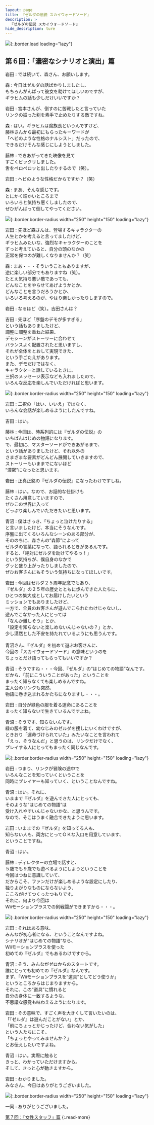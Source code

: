 ```yaml
---
layout: page
title: 『ゼルダの伝説 スカイウォードソード』
description: >
  『ゼルダの伝説 スカイウォードソード』
hide_description: ture
---
```


![](/others/interviews/jp/wii/souj/vol6/img/mainvisual6.jpg){:.border.lead loading="lazy"}

## 第６回：「濃密なシナリオと演出」篇

岩田
: では続いて、森さん、お願いします。

森
: 今日はゼルダの話ばかりしましたし、<br>もちろんがんばって彼女を助けてほしいのですが、<br>ギラヒムの話も少しだけいいですか？

岩田
: 宮本さんが、倒すのに苦戦したと言っていた<br>リンクの振った剣を素手で止めたりする敵ですね。

森
: はい。ギラヒムは魔族長というんですけど、<br>藤林さんから最初にもらったキーワードが<br>「ヘビのような性格のナルシスト」だったので、<br>できるだけそんな感じにしようとしました。

藤林
: できあがってきた映像を見て<br>すごくビックリしました。<br>舌をペロペロッと出したりするので（笑）。

岩田
: ヘビのような性格だからですか？（笑）

森
: まあ、そんな感じです。<br>とにかく細かいところまで<br>いろいろと気持ち悪くしましたので、<br>ぜひがんばって倒してやってください。

![](/others/interviews/jp/wii/souj/vol6/img/photo017.jpg){:.border.border-radius width="250" height="150" loading="lazy"}

岩田
: 先ほど森さんは、登場するキャラクターの<br>人生とかを考えると言ってましたけど、<br>ギラヒムみたいな、強烈なキャラクターのことを<br>ずっと考えていると、自分の頭のなかの<br>正常を保つのが難しくなりませんか？（笑）

森
: まあ・・・そういうこともありますが、<br>逆に楽しい部分でもありますね（笑）。<br>たとえ気持ち悪い敵であっても、<br>どんなことをやらせてあげようかとか、<br>どんなことを言うだろうかとか、<br>いろいろ考えるのが、やはり楽しかったりしますので。

岩田
: なるほど（笑）。吉田さんは？

吉田
: 先ほど「序盤のデモが多すぎる」<br>という話もありましたけど、<br>調整に調整を重ねた結果、<br>デモシーンがストーリーに合わせて<br>バランスよく配置されたと思いますし、<br>それが全体をとおして実現できた、<br>という手ごたえがあります。<br>また、デモだけではなく、<br>キャラクターと話しているときに、<br>三択のメッセージ表示なども入れましたので、<br>いろんな反応を楽しんでいただければと思います。

![](/others/interviews/jp/wii/souj/vol6/img/photo018.jpg){:.border.border-radius width="250" height="150" loading="lazy"}

岩田
: 二択の「はい、いいえ」ではなく、<br>いろんな会話が楽しめるようにしたんですね。

吉田
: はい。

藤林
: 今回は、時系列的には『ゼルダの伝説』の<br>いちばんはじめの物語になります。<br>で、最初に、マスターソードができあがるまで、<br>という話がありましたけど、それ以外の<br>さまざまな要素がどんどん展開していきますので、<br>ストーリーもいままでにないほど<br>“濃密”になったと思います。

岩田
: 正真正銘の『ゼルダの伝説』になったわけですしね。

藤林
: はい。なので、お話的な仕掛けも<br>たくさん用意していますので、<br>ぜひこの世界に入って<br>どっぷり楽しんでいただきたいと思います。

青沼
: 僕はさっき、「ちょっと泣けたりする」<br>と言いましたけど、本当にそうなんです。<br>序盤に出てくるいろんなシーンのある部分が、<br>そののちに、森さんの“森節”によって<br>ゼルダの言葉になって、語られるときがあるんです。<br>すると、「絶対にゼルダを助けてやるっ！」<br>という気持ちが、僕自身のなかで<br>グッと盛り上がったりしましたので、<br>ぜひお客さんにもそういう気持ちになってほしいです。

岩田
: 今回はゼルダ２５周年記念でもあり、<br>『ゼルダ』の２５年の歴史とともに歩んできた人たちに、<br>ひとつの集大成としてお届けしたいという<br>ミッションでもありましたけど、<br>一方で、全員のお客さんが遊んでこられたわけじゃないし、<br>遊んでこなかった人にとっては<br>「なんか難しそう」とか、<br>「設定を知らないと楽しめないんじゃないの？」とか、<br>少し漠然とした不安を持たれているようにも思うんです。<br><br>青沼さん、『ゼルダ』を初めて遊ぶお客さんに、<br>今回の『スカイウォードソード』の意味というのを<br>ちょっとだけ語ってもらってもいいですか？

青沼
: そうですね・・・今回、『ゼルダ』の“はじめての物語”なんです。<br>だから、「前にこういうことがあった」ということを<br>まったく知らなくても楽しめるんですね。<br>主人公のリンクも突然、<br>物語に巻き込まれるかたちになりますし・・・。

岩田
: 自分が緑色の服を着る運命にあることを<br>まったく知らないで生きているんですよね。

青沼
: そうです、知らないんです。<br>緑の服を着て、幼なじみのゼルダを捜しにいくわけですが、<br>ときおり「運命づけられていた」みたいなことを言われて<br>「えっ、そうなんだ」と思うのは、リンクだけでなく、<br>プレイする人にとってもまったく同じなんです。

![](/others/interviews/jp/wii/souj/vol6/img/photo019.jpg){:.border.border-radius width="250" height="150" loading="lazy"}

岩田
: つまり、リンクが冒険の途中で<br>いろんなことを知っていくということを<br>同時にプレイヤーも知っていく、ということなんですね。

青沼
: はい。それに、<br>いままで『ゼルダ』を遊んできた人にとっても、<br>そのような“はじめての物語”は<br>受け入れやすいんじゃないかな、と思うんです。<br>なので、そこはうまく融合できたように思います。

岩田
: いままでの『ゼルダ』を知ってる人も、<br>知らない人も、両方にとってＯＫな入口を用意しています、<br>ということですね。

青沼
: はい。

藤林
: ディレクターの立場で話すと、<br>５歳でも９歳でも遊べるようにしようということを<br>今回はつねに意識していて、<br>だからこそ、ファンだけが楽しめるような設定にしたり、<br>独りよがりなものにならないよう、<br>こころがけてつくったつもりです。<br>それに、何より今回は<br>Wiiモーションプラスでの剣戦闘ができますから・・・。

![](/others/interviews/jp/wii/souj/vol6/img/photo020.jpg){:.border.border-radius width="250" height="150" loading="lazy"}

岩田
: それはある意味、<br>みんなが初心者になる、ということなんですよね。<br>シナリオが“はじめての物語”なら、<br>Wiiモーションプラスを使った<br>初めての『ゼルダ』でもあるわけですから。

青沼
: そう、みんながゼロからのスタートです。<br>誰にとっても初めての『ゼルダ』なんです。<br>まず、「Wiiモーションプラスを“道具”としてどう使うか」<br>というところからはじまりますから。<br>それに、この“道具”に慣れると<br>自分の身体に一致するような、<br>不思議な感覚も味わえるようになります。

岩田
: その意味で、すごく声を大きくして言いたいのは、<br>「『ゼルダ』は遊んだことがない」とか、<br>「前にちょっとかじったけど、合わない気がした」<br>という人たちにこそ、<br>「ちょっとやってみませんか？」<br>とお伝えしたいですよね。

青沼
: はい。実際に触ると<br>きっと、わかっていただけますから。<br>そして、きっと心が動きますから。

岩田
: わかりました。<br>みなさん、今日はありがとうございました。

![](/others/interviews/jp/wii/souj/vol6/img/photo021.jpg){:.border.border-radius width="250" height="150" loading="lazy"}

一同
: ありがとうございました。

[第７回：「女性スタッフ」篇](../vol7/1.md)
{:.read-more}

